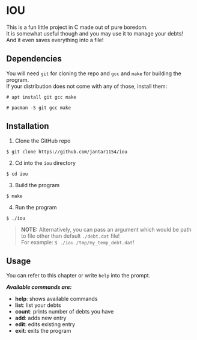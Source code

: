 # IOU
This is a fun little project in C made out of pure boredom. \
It is somewhat useful though and you may use it to manage your debts! \
And it even saves everything into a file!

## Dependencies
You will need `git` for cloning the repo and `gcc` and `make` for building the program. \
If your distribution does not come with any of those, install them:
```
# apt install git gcc make
```
```
# pacman -S git gcc make
```

## Installation
1. Clone the GitHub repo
```
$ git clone https://github.com/jantar1154/iou
```
2. Cd into the `iou` directory
```
$ cd iou
```
3. Build the program
```
$ make
```
4. Run the program
```
$ ./iou
```
> **NOTE:** 
> Alternatively, you can pass an argument which would be path to file other than default `./debt.dat` file! \
> For example: `$ ./iou /tmp/my_temp_debt.dat`!

## Usage
You can refer to this chapter or write `help` into the prompt.

_**Available commands are:**_
- **help**:  shows available commands
- **list**:  list your debts
- **count**: prints number of debts you have
- **add**:   adds new entry
- **edit**:  edits existing entry
- **exit**:  exits the program
